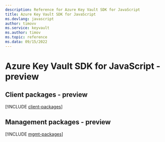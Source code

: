 ```yaml
---
description: Reference for Azure Key Vault SDK for JavaScript
title: Azure Key Vault SDK for JavaScript
ms.devlang: javascript
author: timovv
ms.service: keyvault
ms.author: timov
ms.topic: reference
ms.data: 09/15/2022
---
```

# Azure Key Vault SDK for JavaScript - preview

## Client packages - preview
[!INCLUDE [client-packages](key-vault-client-index.md)]
## Management packages - preview
[!INCLUDE [mgmt-packages](key-vault-mgmt-index.md)]